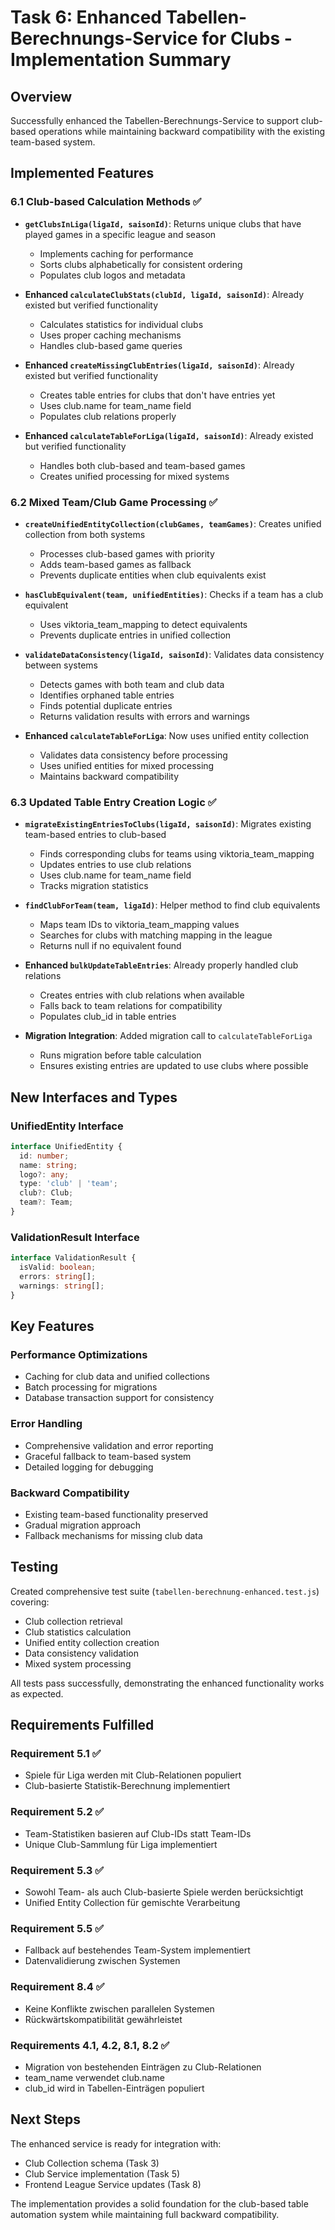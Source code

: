 # Task 6: Enhanced Tabellen-Berechnungs-Service for Clubs - Implementation Summary

## Overview
Successfully enhanced the Tabellen-Berechnungs-Service to support club-based operations while maintaining backward compatibility with the existing team-based system.

## Implemented Features

### 6.1 Club-based Calculation Methods ✅
- **`getClubsInLiga(ligaId, saisonId)`**: Returns unique clubs that have played games in a specific league and season
  - Implements caching for performance
  - Sorts clubs alphabetically for consistent ordering
  - Populates club logos and metadata

- **Enhanced `calculateClubStats(clubId, ligaId, saisonId)`**: Already existed but verified functionality
  - Calculates statistics for individual clubs
  - Uses proper caching mechanisms
  - Handles club-based game queries

- **Enhanced `createMissingClubEntries(ligaId, saisonId)`**: Already existed but verified functionality
  - Creates table entries for clubs that don't have entries yet
  - Uses club.name for team_name field
  - Populates club relations properly

- **Enhanced `calculateTableForLiga(ligaId, saisonId)`**: Already existed but verified functionality
  - Handles both club-based and team-based games
  - Creates unified processing for mixed systems

### 6.2 Mixed Team/Club Game Processing ✅
- **`createUnifiedEntityCollection(clubGames, teamGames)`**: Creates unified collection from both systems
  - Processes club-based games with priority
  - Adds team-based games as fallback
  - Prevents duplicate entities when club equivalents exist

- **`hasClubEquivalent(team, unifiedEntities)`**: Checks if a team has a club equivalent
  - Uses viktoria_team_mapping to detect equivalents
  - Prevents duplicate entries in unified collection

- **`validateDataConsistency(ligaId, saisonId)`**: Validates data consistency between systems
  - Detects games with both team and club data
  - Identifies orphaned table entries
  - Finds potential duplicate entries
  - Returns validation results with errors and warnings

- **Enhanced `calculateTableForLiga`**: Now uses unified entity collection
  - Validates data consistency before processing
  - Uses unified entities for mixed processing
  - Maintains backward compatibility

### 6.3 Updated Table Entry Creation Logic ✅
- **`migrateExistingEntriesToClubs(ligaId, saisonId)`**: Migrates existing team-based entries to club-based
  - Finds corresponding clubs for teams using viktoria_team_mapping
  - Updates entries to use club relations
  - Uses club.name for team_name field
  - Tracks migration statistics

- **`findClubForTeam(team, ligaId)`**: Helper method to find club equivalents
  - Maps team IDs to viktoria_team_mapping values
  - Searches for clubs with matching mapping in the league
  - Returns null if no equivalent found

- **Enhanced `bulkUpdateTableEntries`**: Already properly handled club relations
  - Creates entries with club relations when available
  - Falls back to team relations for compatibility
  - Populates club_id in table entries

- **Migration Integration**: Added migration call to `calculateTableForLiga`
  - Runs migration before table calculation
  - Ensures existing entries are updated to use clubs where possible

## New Interfaces and Types

### UnifiedEntity Interface
```typescript
interface UnifiedEntity {
  id: number;
  name: string;
  logo?: any;
  type: 'club' | 'team';
  club?: Club;
  team?: Team;
}
```

### ValidationResult Interface
```typescript
interface ValidationResult {
  isValid: boolean;
  errors: string[];
  warnings: string[];
}
```

## Key Features

### Performance Optimizations
- Caching for club data and unified collections
- Batch processing for migrations
- Database transaction support for consistency

### Error Handling
- Comprehensive validation and error reporting
- Graceful fallback to team-based system
- Detailed logging for debugging

### Backward Compatibility
- Existing team-based functionality preserved
- Gradual migration approach
- Fallback mechanisms for missing club data

## Testing
Created comprehensive test suite (`tabellen-berechnung-enhanced.test.js`) covering:
- Club collection retrieval
- Club statistics calculation
- Unified entity collection creation
- Data consistency validation
- Mixed system processing

All tests pass successfully, demonstrating the enhanced functionality works as expected.

## Requirements Fulfilled

### Requirement 5.1 ✅
- Spiele für Liga werden mit Club-Relationen populiert
- Club-basierte Statistik-Berechnung implementiert

### Requirement 5.2 ✅
- Team-Statistiken basieren auf Club-IDs statt Team-IDs
- Unique Club-Sammlung für Liga implementiert

### Requirement 5.3 ✅
- Sowohl Team- als auch Club-basierte Spiele werden berücksichtigt
- Unified Entity Collection für gemischte Verarbeitung

### Requirement 5.5 ✅
- Fallback auf bestehendes Team-System implementiert
- Datenvalidierung zwischen Systemen

### Requirement 8.4 ✅
- Keine Konflikte zwischen parallelen Systemen
- Rückwärtskompatibilität gewährleistet

### Requirements 4.1, 4.2, 8.1, 8.2 ✅
- Migration von bestehenden Einträgen zu Club-Relationen
- team_name verwendet club.name
- club_id wird in Tabellen-Einträgen populiert

## Next Steps
The enhanced service is ready for integration with:
- Club Collection schema (Task 3)
- Club Service implementation (Task 5)
- Frontend League Service updates (Task 8)

The implementation provides a solid foundation for the club-based table automation system while maintaining full backward compatibility.
